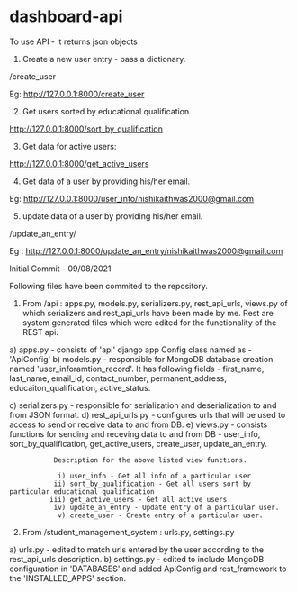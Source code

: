 # dashboard-api

To use API - it returns json objects

1) Create a new user entry - pass a dictionary.

/create_user

Eg: http://127.0.0.1:8000/create_user

2) Get users sorted by educational qualification

http://127.0.0.1:8000/sort_by_qualification


3) Get data for active users:

http://127.0.0.1:8000/get_active_users

4) Get data of a user by providing his/her email.

Eg: http://127.0.0.1:8000/user_info/nishikaithwas2000@gmail.com

5) update data of a user by providing his/her email.

/update_an_entry/<email goes here>

Eg : http://127.0.0.1:8000/update_an_entry/nishikaithwas2000@gmail.com
  
  

Initial Commit - 09/08/2021

Following files have been commited to the repository.

1) From /api : apps.py, models.py, serializers.py, rest_api_urls, views.py of which serializers and rest_api_urls have been made by me. Rest are system generated files which were edited for the functionality of the REST api.

 a) apps.py -  consists of 'api' django app Config class named as  - 'ApiConfig'
 b) models.py - responsible for MongoDB database creation named 'user_inforamtion_record'. It has following fields - first_name, last_name, email_id, contact_number,                               permanent_address, educaiton_qualification, active_status.

 c) serializers.py - responsible for serialization and deserialization to and from JSON format.
 d) rest_api_urls.py - configures urls that will be used to access to send or receive data to and from DB.
 e) views.py - consists functions for sending and receving data to and from DB - user_info, sort_by_qualification, get_active_users, create_user, update_an_entry.
               
               Description for the above listed view functions.
               
                i) user_info - Get all info of a particular user
               ii) sort_by_qualification - Get all users sort by particular educational qualification
              iii) get_active_users - Get all active users
               iv) update_an_entry - Update entry of a particular user.
                v) create_user - Create entry of a particular user.

2) From /student_management_system : urls.py, settings.py

 a) urls.py - edited to match urls entered by the user according to the rest_api_urls description.
 b) settings.py - edited to include MongoDB configuration in 'DATABASES' and added ApiConfig and rest_framework to the 'INSTALLED_APPS' section.

